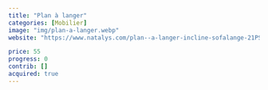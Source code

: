 ```yaml
---
title: "Plan à langer"
categories: [Mobilier]
image: "img/plan-a-langer.webp"
website: "https://www.natalys.com/plan--a-langer-incline-sofalange-21PSSO002MAL000.html"

price: 55
progress: 0
contrib: []
acquired: true
--- 
```

